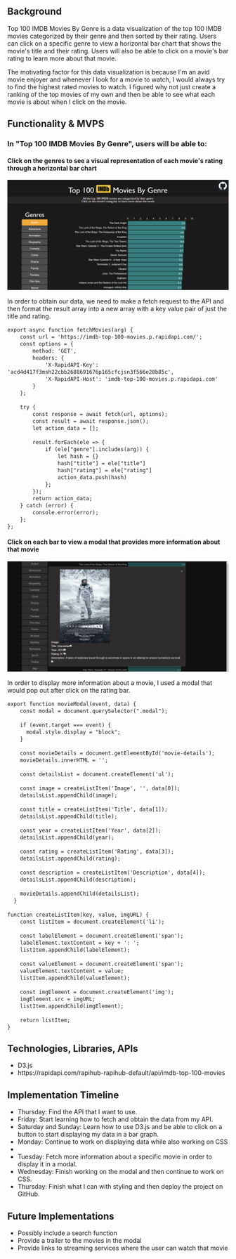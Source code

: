 <h2>Background</h1>

Top 100 IMDB Movies By Genre is a data visualization of the top 100 IMDB movies categorized by their genre and then sorted by their rating. Users can click on a specific genre to view a horizontal bar chart that shows the movie's title and their rating. Users will also be able to click on a movie's bar rating to learn more about that movie.

The motivating factor for this data visualization is because I'm an avid movie enjoyer and whenever I look for a movie to watch, I would always try to find the highest rated movies to watch. I figured why not just create a ranking of the top movies of my own and then be able to see what each movie is about when I click on the movie.

<h2>Functionality & MVPS</h2>

<h3>In "Top 100 IMDB Movies By Genre", users will be able to:</h3>

<h4>Click on the genres to see a visual representation of each movie's rating through a horizontal bar chart</h4>

![Genres](src/assets/Genres.png)

In order to obtain our data, we need to make a fetch request to the API and then format the result array into a new array with a key value pair of just the title and rating.
```
export async function fetchMovies(arg) {
    const url = 'https://imdb-top-100-movies.p.rapidapi.com/';
    const options = {
        method: 'GET',
        headers: {
            'X-RapidAPI-Key': 'acd4d417f3msh22cbb2688691676p165cfcjsn3f566e20b85c',
            'X-RapidAPI-Host': 'imdb-top-100-movies.p.rapidapi.com'
        }
    };

    try {
        const response = await fetch(url, options);
        const result = await response.json();
        let action_data = [];
        
        result.forEach(ele => {
            if (ele["genre"].includes(arg)) {
                let hash = {}
                hash["title"] = ele["title"]
                hash["rating"] = ele["rating"]
                action_data.push(hash)
            };
        });
        return action_data;
    } catch (error) {
        console.error(error);
    };
};
```

<h4>Click on each bar to view a modal that provides more information about that movie</h4>

![Modal](src/assets/Modal.png)

In order to display more information about a movie, I used a modal that would pop out after click on the rating bar.
```
export function movieModal(event, data) {
    const modal = document.querySelector(".modal");
  
    if (event.target === event) {
      modal.style.display = "block";
    }
  
    const movieDetails = document.getElementById('movie-details');
    movieDetails.innerHTML = '';
  
    const detailsList = document.createElement('ul');

    const image = createListItem('Image', '', data[0]);
    detailsList.appendChild(image);

    const title = createListItem('Title', data[1]);
    detailsList.appendChild(title);

    const year = createListItem('Year', data[2]);
    detailsList.appendChild(year);

    const rating = createListItem('Rating', data[3]);
    detailsList.appendChild(rating);

    const description = createListItem('Description', data[4]);
    detailsList.appendChild(description);

    movieDetails.appendChild(detailsList);
  }
  
function createListItem(key, value, imgURL) {
    const listItem = document.createElement('li');

    const labelElement = document.createElement('span');
    labelElement.textContent = key + ': ';
    listItem.appendChild(labelElement);

    const valueElement = document.createElement('span');
    valueElement.textContent = value;
    listItem.appendChild(valueElement);

    const imgElement = document.createElement('img');
    imgElement.src = imgURL;
    listItem.appendChild(imgElement);

    return listItem;
}
```

<h2>Technologies, Libraries, APIs</h2>
<ul>
    <li>D3.js</li>
    <li>https://rapidapi.com/rapihub-rapihub-default/api/imdb-top-100-movies</li>
</ul>

<h2>Implementation Timeline</h2>
<ul>
    <li>Thursday: Find the API that I want to use.</li>
    <li>Friday: Start learning how to fetch and obtain the data from my API.</li>
    <li>Saturday and Sunday: Learn how to use D3.js and be able to click on a button to start displaying my data in a bar graph.</li> 
    <li>Monday: Continue to work on displaying data while also working on CSS<li>
    <li>Tuesday: Fetch more information about a specific movie in order to display it in a modal.</li>
    <li>Wednesday: Finish working on the modal and then continue to work on CSS.</li>
    <li>Thursday: Finish what I can with styling and then deploy the project on GitHub.</li>
</ul>

<h2>Future Implementations</h2>
<ul>
    <li>Possibly include a search function</li>
    <li>Provide a trailer to the movies in the modal</li>
    <li>Provide links to streaming services where the user can watch that movie</li>
<ul>